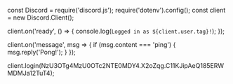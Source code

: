 const Discord = require('discord.js');
require('dotenv').config();
const client = new Discord.Client();

client.on('ready', () => {
  console.log(`Logged in as ${client.user.tag}!`);
});

client.on('message', msg => {
  if (msg.content === 'ping') {
    msg.reply('Pong!');
  }
});

client.login(NzU3OTg4MzU0OTc2NTE0MDY4.X2oZqg.C11KJipAeQ185ERWMDMJa12TuT4);
